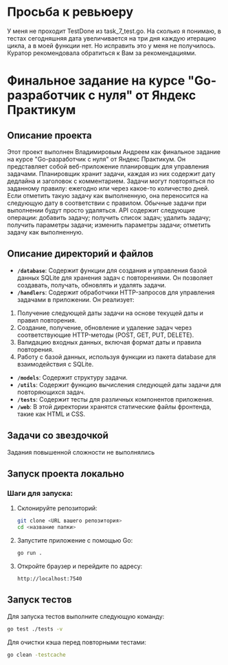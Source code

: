 # Просьба к ревьюеру
У меня не проходит TestDone из task_7_test.go. На сколько я понимаю, в тестах сегодняшняя дата увеличивается на три дня каждую итерацию цикла, а в моей функции нет. Но исправить это у меня не получилось. Куратор рекомендовала обратиться к Вам за рекомендациями.

# Финальное задание на курсе "Go-разработчик с нуля" от Яндекс Практикум

## Описание проекта

Этот проект выполнен Владимировым Андреем как финальное задание на курсе "Go-разработчик с нуля" от Яндекс Практикум. Он представляет собой веб-приложение планировщик для управления задачами. Планировщик хранит задачи, каждая из них содержит дату дедлайна и заголовок с комментарием. Задачи могут повторяться по заданному правилу: ежегодно или через какое-то количество дней. Если отметить такую задачу как выполненную, она переносится на следующую дату в соответствии с правилом. Обычные задачи при выполнении будут просто удаляться. 
API содержит следующие операции:
добавить задачу;
получить список задач;
удалить задачу;
получить параметры задачи;
изменить параметры задачи;
отметить задачу как выполненную.

## Описание директорий и файлов

-   **`/database`**: Содержит функции для создания и управления базой данных SQLite для хранения задач с повторениями. Он позволяет создавать, получать, обновлять и удалять задачи.
-   **`/handlers`**: Содержит обработчики HTTP-запросов для управления задачами в приложении. Он реализует:
1. Получение следующей даты задачи на основе текущей даты и правил повторения.
2. Создание, получение, обновление и удаление задач через соответствующие HTTP-методы (POST, GET, PUT, DELETE).
3. Валидацию входных данных, включая формат даты и правила повторения.
4. Работу с базой данных, используя функции из пакета database для взаимодействия с SQLite.
-   **`/models`**: Содержит структуру задачи.
-   **`/utils`**: Содержит функцию вычисления следующей даты задачи для повторяющихся задач.
-   **`/tests`**: Содержит тесты для различных компонентов приложения.
-   **`/web`**: В этой директории хранятся статические файлы фронтенда, такие как HTML и CSS.

## Задачи со звездочкой

Задания повышенной сложности не выполнялись

## Запуск проекта локально

### Шаги для запуска:

1. Склонируйте репозиторий:

    ```bash
    git clone <URL вашего репозитория>
    cd <название папки>
    ```

2. Запустите приложение с помощью Go:

    ```bash
    go run .
    ```

3. Откройте браузер и перейдите по адресу:
    ```
    http://localhost:7540
    ```


## Запуск тестов

Для запуска тестов выполните следующую команду:

```bash
go test ./tests -v
```

Для очистки кэша перед повторными тестами:

```bash
go clean -testcache
```


